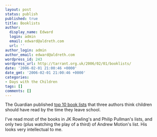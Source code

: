 ```yaml
---
layout: post
status: publish
published: true
title: Booklists
author:
  display_name: Edward
  login: admin
  email: edward@aldreth.com
  url: ''
author_login: admin
author_email: edward@aldreth.com
wordpress_id: 243
wordpress_url: http://tarrant.org.uk/2006/02/01/booklists/
date: '2006-02-01 21:00:46 +0000'
date_gmt: '2006-02-01 21:00:46 +0000'
categories:
- Days with the Children
tags: []
comments: []
---
```

<p>The Guardian published <a href="http://books.guardian.co.uk/childrensfictionprize2005/story/0,,1698740,00.html">top 10 book lists</a> that three authors think children should have read by the time they leave school.</p>
<p>I've read most of the books in JK Rowling's and Philip Pullman's lists, and only two (plus watching the play of a third) of Andrew Motion's list.  His looks very intellectual to me.</p>
